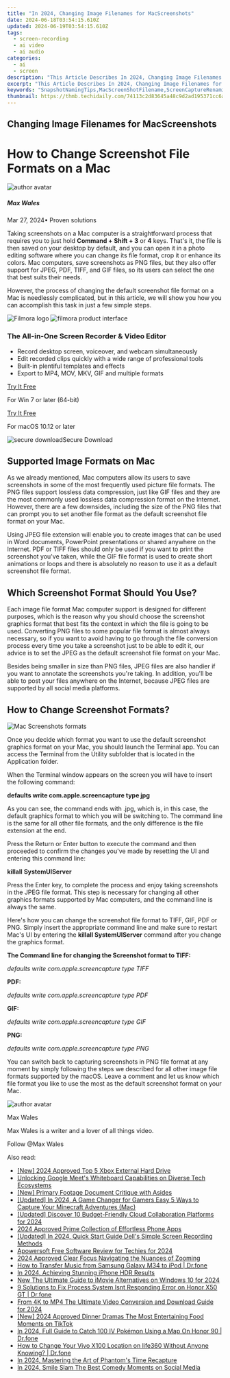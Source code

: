 ```yaml
---
title: "In 2024, Changing Image Filenames for MacScreenshots"
date: 2024-06-18T03:54:15.610Z
updated: 2024-06-19T03:54:15.610Z
tags: 
  - screen-recording
  - ai video
  - ai audio
categories: 
  - ai
  - screen
description: "This Article Describes In 2024, Changing Image Filenames for MacScreenshots"
excerpt: "This Article Describes In 2024, Changing Image Filenames for MacScreenshots"
keywords: "SnapshotNamingTips,MacScreenShotFilename,ScreenCaptureRenaming,QuickImageLabeling,FilenameOrganizationMac,ImageTitleOptimization,MacScreenshotReformatting"
thumbnail: https://thmb.techidaily.com/74113c2d83645a48c9d2ad195371cc6a07bee43db8bd23e967a3613c122b6663.jpg
---
```


## Changing Image Filenames for MacScreenshots

# How to Change Screenshot File Formats on a Mac

![author avatar](https://images.wondershare.com/filmora/article-images/max-wales-author.jpg)

##### Max Wales

 Mar 27, 2024• Proven solutions

Taking screenshots on a Mac computer is a straightforward process that requires you to just hold **Command + Shift + 3** or **4** keys. That's it, the file is then saved on your desktop by default, and you can open it in a photo editing software where you can change its file format, crop it or enhance its colors. Mac computers, save screenshots as PNG files, but they also offer support for JPEG, PDF, TIFF, and GIF files, so its users can select the one that best suits their needs.

However, the process of changing the default screenshot file format on a Mac is needlessly complicated, but in this article, we will show you how you can accomplish this task in just a few simple steps.

![Filmora logo](https://images.wondershare.com/filmora/logo_icon/wondershare-filmora-logo-horizontal.png) ![filmora product interface](https://images.wondershare.com/filmora/images/common/filmora-product-banner.png)

### The All-in-One Screen Recorder & Video Editor

* Record desktop screen, voiceover, and webcam simultaneously
* Edit recorded clips quickly with a wide range of professional tools
* Built-in plentiful templates and effects
* Export to MP4, MOV, MKV, GIF and multiple formats

[Try It Free](https://tools.techidaily.com/wondershare/filmora/download/)

For Win 7 or later (64-bit)

[Try It Free](https://tools.techidaily.com/wondershare/filmora/download/)

For macOS 10.12 or later

![secure download](https://static.wondershare.com/images-filmora/images/common/securety.svg)Secure Download

## Supported Image Formats on Mac

As we already mentioned, Mac computers allow its users to save screenshots in some of the most frequently used picture file formats. The PNG files support lossless data compression, just like GIF files and they are the most commonly used lossless data compression format on the Internet. However, there are a few downsides, including the size of the PNG files that can prompt you to set another file format as the default screenshot file format on your Mac.

Using JPEG file extension will enable you to create images that can be used in Word documents, PowerPoint presentations or shared anywhere on the Internet. PDF or TIFF files should only be used if you want to print the screenshot you've taken, while the GIF file format is used to create short animations or loops and there is absolutely no reason to use it as a default screenshot file format.

## Which Screenshot Format Should You Use?

Each image file format Mac computer support is designed for different purposes, which is the reason why you should choose the screenshot graphics format that best fits the context in which the file is going to be used. Converting PNG files to some popular file format is almost always necessary, so if you want to avoid having to go through the file conversion process every time you take a screenshot just to be able to edit it, our advice is to set the JPEG as the default screenshot file format on your Mac.

Besides being smaller in size than PNG files, JPEG files are also handier if you want to annotate the screenshots you're taking. In addition, you'll be able to post your files anywhere on the Internet, because JPEG files are supported by all social media platforms.

## How to Change Screenshot Formats?

![Mac Screenshots formats](https://images.wondershare.com/filmora/article-images/mac-screenshot-format-changing.jpg)

Once you decide which format you want to use the default screenshot graphics format on your Mac, you should launch the Terminal app. You can access the Terminal from the Utility subfolder that is located in the Application folder.

When the Terminal window appears on the screen you will have to insert the following command:

**defaults write com.apple.screencapture type jpg**

As you can see, the command ends with .jpg, which is, in this case, the default graphics format to which you will be switching to. The command line is the same for all other file formats, and the only difference is the file extension at the end.

Press the Return or Enter button to execute the command and then proceeded to confirm the changes you've made by resetting the UI and entering this command line:

**killall** **SystemUIServer**

Press the Enter key, to complete the process and enjoy taking screenshots in the JPEG file format. This step is necessary for changing all other graphics formats supported by Mac computers, and the command line is always the same.

Here's how you can change the screenshot file format to TIFF, GIF, PDF or PNG. Simply insert the appropriate command line and make sure to restart Mac's UI by entering the **killall SystemUIServer** command after you change the graphics format.

**The Command line for changing the Screenshot format to TIFF:**

_defaults write com.apple.screencapture type TIFF_

**PDF:**

_defaults write com.apple.screencapture type PDF_

**GIF:**

_defaults write com.apple.screencapture type GIF_

**PNG:**

_defaults write com.apple.screencapture type PNG_

You can switch back to capturing screenshots in PNG file format at any moment by simply following the steps we described for all other image file formats supported by the macOS. Leave a comment and let us know which file format you like to use the most as the default screenshot format on your Mac.

![author avatar](https://images.wondershare.com/filmora/article-images/max-wales-author.jpg)

Max Wales

Max Wales is a writer and a lover of all things video.

Follow @Max Wales

<span class="atpl-alsoreadstyle">Also read:</span>
<div><ul>
<li><a href="https://screen-capture.techidaily.com/new-2024-approved-top-5-xbox-external-hard-drive/"><u>[New] 2024 Approved  Top 5 Xbox External Hard Drive</u></a></li>
<li><a href="https://screen-capture.techidaily.com/unlocking-google-meets-whiteboard-capabilities-on-diverse-tech-ecosystems/"><u>Unlocking Google Meet's Whiteboard Capabilities on Diverse Tech Ecosystems</u></a></li>
<li><a href="https://screen-capture.techidaily.com/new-primary-footage-document-critique-with-asides/"><u>[New] Primary Footage Document Critique with Asides</u></a></li>
<li><a href="https://screen-capture.techidaily.com/updated-in-2024-a-game-changer-for-gamers-easy-5-ways-to-capture-your-minecraft-adventures-mac/"><u>[Updated] In 2024, A Game Changer for Gamers  Easy 5 Ways to Capture Your Minecraft Adventures (Mac)</u></a></li>
<li><a href="https://screen-capture.techidaily.com/updated-discover-10-budget-friendly-cloud-collaboration-platforms-for-2024/"><u>[Updated] Discover 10 Budget-Friendly Cloud Collaboration Platforms for 2024</u></a></li>
<li><a href="https://screen-capture.techidaily.com/2024-approved-prime-collection-of-effortless-phone-apps/"><u>2024 Approved  Prime Collection of Effortless Phone Apps</u></a></li>
<li><a href="https://screen-capture.techidaily.com/updated-in-2024-quick-start-guide-dells-simple-screen-recording-methods/"><u>[Updated] In 2024, Quick Start Guide  Dell's Simple Screen Recording Methods</u></a></li>
<li><a href="https://screen-capture.techidaily.com/apowersoft-free-software-review-for-techies-for-2024/"><u>Apowersoft Free Software Review for Techies for 2024</u></a></li>
<li><a href="https://screen-capture.techidaily.com/2024-approved-clear-focus-navigating-the-nuances-of-zooming/"><u>2024 Approved  Clear Focus  Navigating the Nuances of Zooming</u></a></li>
<li><a href="https://android-transfer.techidaily.com/how-to-transfer-music-from-samsung-galaxy-m34-to-ipod-drfone-by-drfone-transfer-from-android-transfer-from-android/"><u>How to Transfer Music from Samsung Galaxy M34 to iPod | Dr.fone</u></a></li>
<li><a href="https://extra-lessons.techidaily.com/in-2024-achieving-stunning-iphone-hdr-results/"><u>In 2024, Achieving Stunning iPhone HDR Results</u></a></li>
<li><a href="https://video-creation-software.techidaily.com/new-the-ultimate-guide-to-imovie-alternatives-on-windows-10-for-2024/"><u>New The Ultimate Guide to iMovie Alternatives on Windows 10 for 2024</u></a></li>
<li><a href="https://howto.techidaily.com/9-solutions-to-fix-process-system-isnt-responding-error-on-honor-x50-gt-drfone-by-drfone-fix-android-problems-fix-android-problems/"><u>9 Solutions to Fix Process System Isnt Responding Error on Honor X50 GT | Dr.fone</u></a></li>
<li><a href="https://video-ai-editor.techidaily.com/from-4k-to-mp4-the-ultimate-video-conversion-and-download-guide-for-2024/"><u>From 4K to MP4 The Ultimate Video Conversion and Download Guide for 2024</u></a></li>
<li><a href="https://tiktok-video-files.techidaily.com/new-2024-approved-dinner-dramas-the-most-entertaining-food-moments-on-tiktok/"><u>[New] 2024 Approved  Dinner Dramas  The Most Entertaining Food Moments on TikTok</u></a></li>
<li><a href="https://pokemon-go-android.techidaily.com/in-2024-full-guide-to-catch-100-iv-pokemon-using-a-map-on-honor-90-drfone-by-drfone-virtual-android/"><u>In 2024, Full Guide to Catch 100 IV Pokémon Using a Map On Honor 90 | Dr.fone</u></a></li>
<li><a href="https://location-social.techidaily.com/how-to-change-your-vivo-x100-location-on-life360-without-anyone-knowing-drfone-by-drfone-virtual-android/"><u>How to Change Your Vivo X100 Location on life360 Without Anyone Knowing? | Dr.fone</u></a></li>
<li><a href="https://extra-guidance.techidaily.com/in-2024-mastering-the-art-of-phantoms-time-recapture/"><u>In 2024, Mastering the Art of Phantom's Time Recapture</u></a></li>
<li><a href="https://twitter-videos.techidaily.com/in-2024-smile-slam-the-best-comedy-moments-on-social-media/"><u>In 2024, Smile Slam  The Best Comedy Moments on Social Media</u></a></li>
</ul></div>

<ins class="adsbygoogle"
      style="display:block"
      data-ad-client="ca-pub-7571918770474297"
      data-ad-slot="8358498916"
      data-ad-format="auto"
      data-full-width-responsive="true"></ins>